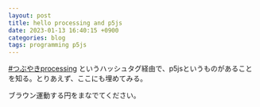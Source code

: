 ```yaml
---
layout: post
title: hello processing and p5js
date: 2023-01-13 16:40:15 +0900
categories: blog
tags: programming p5js
---
```


[#つぶやきprocessing](https://twitter.com/search?q=%E3%81%A4%E3%81%B6%E3%82%84%E3%81%8Dprocessing&src=typed_query)
というハッシュタグ経由で、p5jsというものがあることを知る。とりあえず、ここにも埋めてみる。

ブラウン運動する円をまなでてください。

<script src="https://cdn.jsdelivr.net/npm/p5@1.5.0/lib/p5.js"></script>
<script>

 let bug;

 function setup() {
     createCanvas(300, 300);
     bug = new Jitter();
 }

 function draw() {
     background(50, 89, 100);
     bug.move();
     bug.display();
 }

 // Jitter class
 class Jitter {
     constructor() {
         this.x = width / 2;
         this.y = height / 2;
         this.diameter = 10
         this.speed = 3;
     }

     move() {
         this.x += random(-this.speed, this.speed);
         this.y += random(-this.speed, this.speed);
     }

     display() {
         ellipse(this.x, this.y, this.diameter, this.diameter);
     }
 }

</script>
